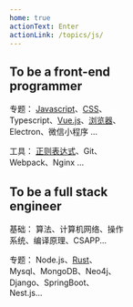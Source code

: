 ```yaml
---
home: true
actionText: Enter
actionLink: /topics/js/
---
```


<div class="features">
  <div class="feature" style="max-width: 40%;">
    <h2>To be a front-end programmer</h2>
      <p>
        <span>专题：</span>
        <a href="topics/js">Javascript</a>、<a href='topics/css'>CSS</a>、Typescript、<a href="topics/vue">Vue.js</a>、<a href="topics/broswer">浏览器</a>、Electron、微信小程序 ...
      </p>
      <p>
        <span>工具：</span>
        <a href="tools/regexp.html">正则表达式</a>、Git、Webpack、Nginx ...
      </p>
  </div>
  <div class="feature" style="max-width: 40%;">
    <h2>To be a full stack engineer</h2>
    <p>
      <span>基础：</sapn>
      算法、计算机网络、操作系统、编译原理、CSAPP...
    </p>
    <p>
      <span>专题：</sapn>
      Node.js、<a href="others/rust">Rust</a>、Mysql、MongoDB、Neo4j、Django、SpringBoot、Nest.js...
    </p>
  </div>
</div>
